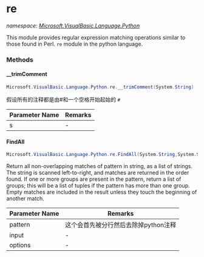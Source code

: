 ﻿# re
_namespace: [Microsoft.VisualBasic.Language.Python](./index.md)_

This module provides regular expression matching operations similar to those found in Perl. ``re`` module in the python language.



### Methods

#### __trimComment
```csharp
Microsoft.VisualBasic.Language.Python.re.__trimComment(System.String)
```
假设所有的注释都是由#和一个空格开始起始的 ``# ``

|Parameter Name|Remarks|
|--------------|-------|
|s|-|


#### FindAll
```csharp
Microsoft.VisualBasic.Language.Python.re.FindAll(System.String,System.String,System.Text.RegularExpressions.RegexOptions)
```
Return all non-overlapping matches of pattern in string, as a list of strings. The string is scanned left-to-right, and matches are returned in the order found. 
 If one or more groups are present in the pattern, return a list of groups; this will be a list of tuples if the pattern has more than one group. 
 Empty matches are included in the result unless they touch the beginning of another match.

|Parameter Name|Remarks|
|--------------|-------|
|pattern|这个会首先被分行然后去除掉python注释|
|input|-|
|options|-|



